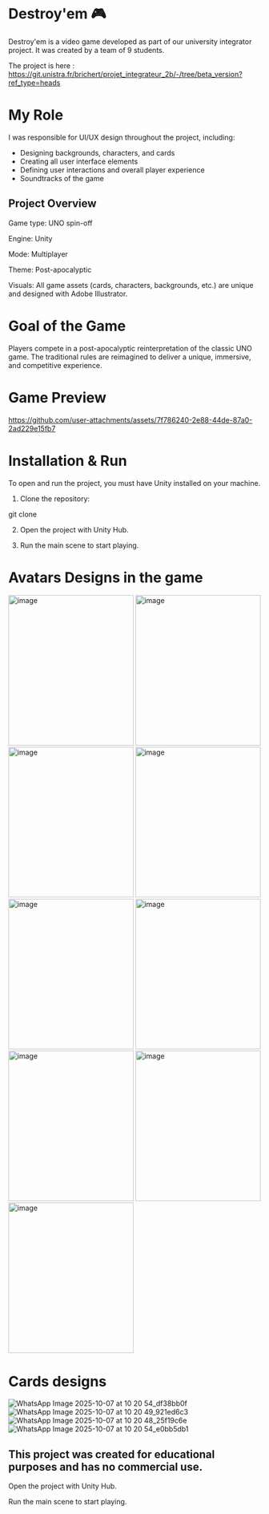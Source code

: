 # Destroy'em 🎮

Destroy'em is a video game developed as part of our university integrator project.
It was created by a team of 9 students.

The project is here : https://git.unistra.fr/brichert/projet_integrateur_2b/-/tree/beta_version?ref_type=heads 

# My Role

I was responsible for UI/UX design throughout the project, including:

- Designing backgrounds, characters, and cards
- Creating all user interface elements
- Defining user interactions and overall player experience
- Soundtracks of the game

## Project Overview
Game type: UNO spin-off

Engine: Unity

Mode: Multiplayer

Theme: Post-apocalyptic

Visuals: All game assets (cards, characters, backgrounds, etc.) are unique and designed with Adobe Illustrator.

# Goal of the Game

Players compete in a post-apocalyptic reinterpretation of the classic UNO game.
The traditional rules are reimagined to deliver a unique, immersive, and competitive experience.


# Game Preview

https://github.com/user-attachments/assets/7f786240-2e88-44de-87a0-2ad229e15fb7


# Installation & Run

To open and run the project, you must have Unity installed on your machine.

1. Clone the repository:

git clone <project-url>

2. Open the project with Unity Hub.

3. Run the main scene to start playing.


# Avatars Designs in the game 
<img width="250" height="300" alt="image" src="https://github.com/user-attachments/assets/efaef12c-934d-4120-9b16-8209adc60866" />
<img width="250" height="300" alt="image" src="https://github.com/user-attachments/assets/aea973a1-ebb1-4745-896a-374bc4049212" />
<img width="250" height="300" alt="image" src="https://github.com/user-attachments/assets/c2155ffe-de9f-41cd-8730-7d08369975eb" />
<img width="250" height="300" alt="image" src="https://github.com/user-attachments/assets/61034a06-ac99-4db9-904c-63450081ce2e" />
<img width="250" height="300" alt="image" src="https://github.com/user-attachments/assets/00b57067-2425-43b4-a638-3ce7d63d5826" />
<img width="250" height="300" alt="image" src="https://github.com/user-attachments/assets/0c10f101-66d3-4239-8e62-2e7cbc2eb97a" />
<img width="250" height="300" alt="image" src="https://github.com/user-attachments/assets/df623e40-ade3-49b5-a84b-df63e2dd2b3d" />
<img width="250" height="300" alt="image" src="https://github.com/user-attachments/assets/059f11eb-ed0b-4a55-a05a-86ad01012cd6" />
<img width="250" height="300" alt="image" src="https://github.com/user-attachments/assets/edc22f76-d712-4bb0-a35e-53efff9b0c5c" />

# Cards designs 
![WhatsApp Image 2025-10-07 at 10 20 54_df38bb0f](https://github.com/user-attachments/assets/02daadce-3f33-422a-85e6-69820222af6e)
![WhatsApp Image 2025-10-07 at 10 20 49_921ed6c3](https://github.com/user-attachments/assets/4be821d7-6a24-409f-b98b-d1aceaac8b62)
![WhatsApp Image 2025-10-07 at 10 20 48_25f19c6e](https://github.com/user-attachments/assets/87ff3ec1-c675-4342-9b91-9b21bfda29c3)
![WhatsApp Image 2025-10-07 at 10 20 54_e0bb5db1](https://github.com/user-attachments/assets/0a68605f-518d-4f62-bee5-f0a70ade9f2a)










## This project was created for educational purposes and has no commercial use.

Open the project with Unity Hub.

Run the main scene to start playing.
